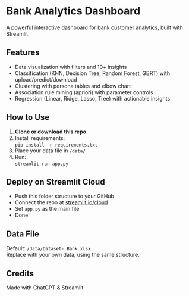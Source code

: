 # Bank Analytics Dashboard

A powerful interactive dashboard for bank customer analytics, built with Streamlit.

## Features
- Data visualization with filters and 10+ insights
- Classification (KNN, Decision Tree, Random Forest, GBRT) with upload/predict/download
- Clustering with persona tables and elbow chart
- Association rule mining (apriori) with parameter controls
- Regression (Linear, Ridge, Lasso, Tree) with actionable insights

## How to Use

1. **Clone or download this repo**
2. Install requirements:  
   `pip install -r requirements.txt`
3. Place your data file in `/data/`
4. Run:  
   `streamlit run app.py`

## Deploy on Streamlit Cloud

- Push this folder structure to your GitHub
- Connect the repo at [streamlit.io/cloud](https://streamlit.io/cloud)
- Set `app.py` as the main file
- Done!

## Data File

Default: `/data/Dataset- Bank.xlsx`  
Replace with your own data, using the same structure.

## Credits

Made with ChatGPT & Streamlit
